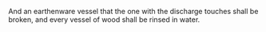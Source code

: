 And an earthenware vessel that the one with the discharge touches shall be broken, and every vessel of wood shall be rinsed in water.
